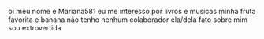 oi meu nome e Mariana581
eu me interesso por livros e musicas
minha fruta favorita e banana
não tenho nenhum colaborador 
ela/dela
fato sobre mim sou extrovertida 

<!---
Mariana581/Mariana581 is a ✨ special ✨ repository because its `README.md` (this file) appears on your GitHub profile.
You can click the Preview link to take a look at your changes.
--->
